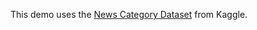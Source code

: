 This demo uses the [News Category Dataset](https://www.kaggle.com/datasets/rmisra/news-category-dataset) from Kaggle.